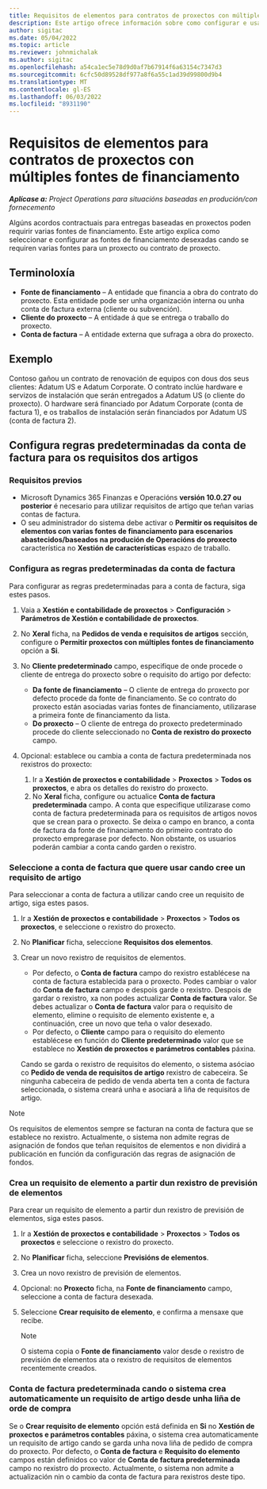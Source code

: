 ```yaml
---
title: Requisitos de elementos para contratos de proxectos con múltiples fontes de financiamento
description: Este artigo ofrece información sobre como configurar e usar os requisitos de elementos con varias fontes de financiamento.
author: sigitac
ms.date: 05/04/2022
ms.topic: article
ms.reviewer: johnmichalak
ms.author: sigitac
ms.openlocfilehash: a54ca1ec5e78d9d0af7b67914f6a63154c7347d3
ms.sourcegitcommit: 6cfc50d89528df977a8f6a55c1ad39d99800d9b4
ms.translationtype: MT
ms.contentlocale: gl-ES
ms.lasthandoff: 06/03/2022
ms.locfileid: "8931190"
---
```

# <a name="item-requirements-for-project-contracts-with-multiple-funding-sources"></a>Requisitos de elementos para contratos de proxectos con múltiples fontes de financiamento

_**Aplícase a:** Project Operations para situacións baseadas en produción/con fornecemento_

Algúns acordos contractuais para entregas baseadas en proxectos poden requirir varias fontes de financiamento. Este artigo explica como seleccionar e configurar as fontes de financiamento desexadas cando se requiren varias fontes para un proxecto ou contrato de proxecto.

## <a name="terminology"></a>Terminoloxía

- **Fonte de financiamento** – A entidade que financia a obra do contrato do proxecto. Esta entidade pode ser unha organización interna ou unha conta de factura externa (cliente ou subvención).
- **Cliente do proxecto** – A entidade á que se entrega o traballo do proxecto.
- **Conta de factura** – A entidade externa que sufraga a obra do proxecto.

## <a name="example"></a>Exemplo

Contoso gañou un contrato de renovación de equipos con dous dos seus clientes: Adatum US e Adatum Corporate. O contrato inclúe hardware e servizos de instalación que serán entregados a Adatum US (o cliente do proxecto). O hardware será financiado por Adatum Corporate (conta de factura 1), e os traballos de instalación serán financiados por Adatum US (conta de factura 2).

## <a name="set-up-invoice-account-defaulting-rules-for-item-requirements"></a>Configura regras predeterminadas da conta de factura para os requisitos dos artigos

### <a name="prerequisites"></a>Requisitos previos

- Microsoft Dynamics 365 Finanzas e Operacións **versión 10.0.27 ou posterior** é necesario para utilizar requisitos de artigo que teñan varias contas de factura.
- O seu administrador do sistema debe activar o **Permitir os requisitos de elementos con varias fontes de financiamento para escenarios abastecidos/baseados na produción de Operacións do proxecto** característica no **Xestión de características** espazo de traballo.

### <a name="set-up-the-invoice-account-defaulting-rules"></a>Configura as regras predeterminadas da conta de factura

Para configurar as regras predeterminadas para a conta de factura, siga estes pasos.

1. Vaia a **Xestión e contabilidade de proxectos** \> **Configuración** \> **Parámetros de Xestión e contabilidade de proxectos**.
1. No **Xeral** ficha, na **Pedidos de venda e requisitos de artigos** sección, configure o **Permitir proxectos con múltiples fontes de financiamento** opción a **Si**.
1. No **Cliente predeterminado** campo, especifique de onde procede o cliente de entrega do proxecto sobre o requisito do artigo por defecto:

    - **Da fonte de financiamento** – O cliente de entrega do proxecto por defecto procede da fonte de financiamento. Se co contrato do proxecto están asociadas varias fontes de financiamento, utilizarase a primeira fonte de financiamento da lista.
    - **Do proxecto** – O cliente de entrega do proxecto predeterminado procede do cliente seleccionado no **Conta de rexistro do proxecto** campo.

1. Opcional: establece ou cambia a conta de factura predeterminada nos rexistros do proxecto:

    1. Ir a **Xestión de proxectos e contabilidade** \> **Proxectos** \> **Todos os proxectos**, e abra os detalles do rexistro do proxecto.
    2. No **Xeral** ficha, configure ou actualice **Conta de factura predeterminada** campo. A conta que especifique utilizarase como conta de factura predeterminada para os requisitos de artigos novos que se crean para o proxecto. Se deixa o campo en branco, a conta de factura da fonte de financiamento do primeiro contrato do proxecto empregarase por defecto. Non obstante, os usuarios poderán cambiar a conta cando garden o rexistro.

### <a name="select-the-invoice-account-to-use-when-you-create-an-item-requirement"></a>Seleccione a conta de factura que quere usar cando cree un requisito de artigo

Para seleccionar a conta de factura a utilizar cando cree un requisito de artigo, siga estes pasos.

1. Ir a **Xestión de proxectos e contabilidade** \> **Proxectos** \> **Todos os proxectos**, e seleccione o rexistro do proxecto.
1. No **Planificar** ficha, seleccione **Requisitos dos elementos**.
1. Crear un novo rexistro de requisitos de elementos.

    - Por defecto, o **Conta de factura** campo do rexistro establécese na conta de factura establecida para o proxecto. Podes cambiar o valor do **Conta de factura** campo e despois garde o rexistro. Despois de gardar o rexistro, xa non podes actualizar **Conta de factura** valor. Se debes actualizar o **Conta de factura** valor para o requisito de elemento, elimine o requisito de elemento existente e, a continuación, cree un novo que teña o valor desexado.
    - Por defecto, o **Cliente** campo para o requisito do elemento establécese en función do **Cliente predeterminado** valor que se establece no **Xestión de proxectos e parámetros contables** páxina.

    Cando se garda o rexistro de requisitos do elemento, o sistema asóciao co **Pedido de venda de requisitos de artigo** rexistro de cabeceira. Se ningunha cabeceira de pedido de venda aberta ten a conta de factura seleccionada, o sistema creará unha e asociará a liña de requisitos de artigo.

> [!NOTE]
> Os requisitos de elementos sempre se facturan na conta de factura que se establece no rexistro. Actualmente, o sistema non admite regras de asignación de fondos que teñan requisitos de elementos e non dividirá a publicación en función da configuración das regras de asignación de fondos.

### <a name="create-an-item-requirement-from-an-item-forecast-record"></a>Crea un requisito de elemento a partir dun rexistro de previsión de elementos

Para crear un requisito de elemento a partir dun rexistro de previsión de elementos, siga estes pasos.

1. Ir a **Xestión de proxectos e contabilidade** \> **Proxectos** \> **Todos os proxectos** e seleccione o rexistro do proxecto.
1. No **Planificar** ficha, seleccione **Previsións de elementos**.
1. Crea un novo rexistro de previsión de elementos.
1. Opcional: no **Proxecto** ficha, na **Fonte de financiamento** campo, seleccione a conta de factura desexada.
1. Seleccione **Crear requisito de elemento**, e confirma a mensaxe que recibe.

    > [!NOTE]
    > O sistema copia o **Fonte de financiamento** valor desde o rexistro de previsión de elementos ata o rexistro de requisitos de elementos recentemente creados.

### <a name="default-invoice-account-when-the-system-automatically-creates-an-item-requirement-from-a-purchase-order-line"></a>Conta de factura predeterminada cando o sistema crea automaticamente un requisito de artigo desde unha liña de orde de compra

Se o **Crear requisito de elemento** opción está definida en **Si** no **Xestión de proxectos e parámetros contables** páxina, o sistema crea automaticamente un requisito de artigo cando se garda unha nova liña de pedido de compra do proxecto. Por defecto, o **Conta de factura** e **Requisito do elemento** campos están definidos co valor de **Conta de factura predeterminada** campo no rexistro do proxecto. Actualmente, o sistema non admite a actualización nin o cambio da conta de factura para rexistros deste tipo.
